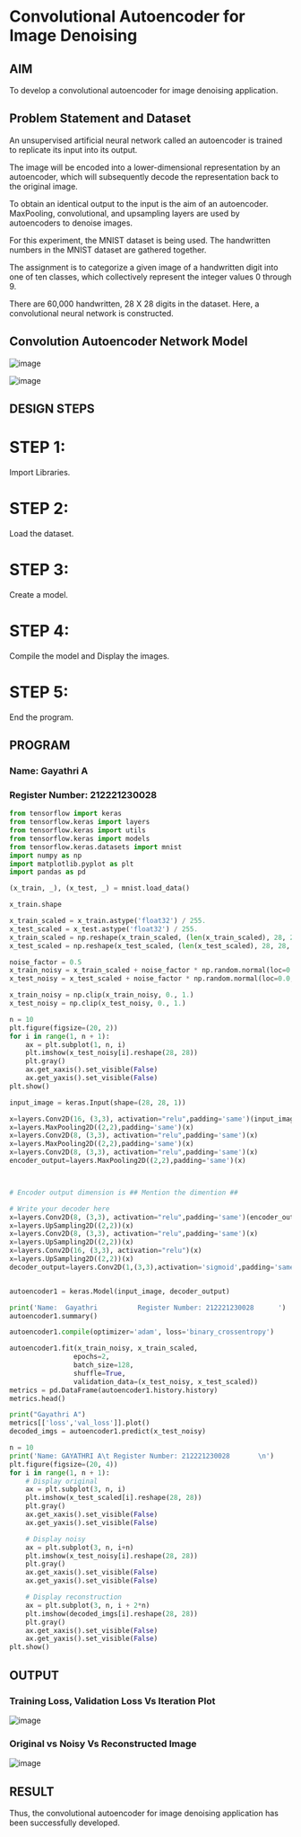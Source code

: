 # Convolutional Autoencoder for Image Denoising

## AIM

To develop a convolutional autoencoder for image denoising application.

## Problem Statement and Dataset

An unsupervised artificial neural network called an autoencoder is trained to replicate its input into its output.

The image will be encoded into a lower-dimensional representation by an autoencoder, which will subsequently decode the representation back to the original image.

To obtain an identical output to the input is the aim of an autoencoder. MaxPooling, convolutional, and upsampling layers are used by autoencoders to denoise images.

For this experiment, the MNIST dataset is being used. The handwritten numbers in the MNIST dataset are gathered together.

The assignment is to categorize a given image of a handwritten digit into one of ten classes, which collectively represent the integer values 0 through 9.

There are 60,000 handwritten, 28 X 28 digits in the dataset. Here, a convolutional neural network is constructed.

## Convolution Autoencoder Network Model

![image](https://github.com/user-attachments/assets/d5d1c617-c0ae-478c-baea-4c7a89fb9fb8)


![image](https://github.com/user-attachments/assets/b3160a8f-246d-4823-a5f3-fef5df9612d5)

## DESIGN STEPS

# STEP 1:
Import Libraries.

# STEP 2:
Load the dataset.

# STEP 3:
Create a model.

# STEP 4:
Compile the model and Display the images.

# STEP 5:
End the program.


## PROGRAM
### Name: Gayathri A
### Register Number: 212221230028

```python
from tensorflow import keras
from tensorflow.keras import layers
from tensorflow.keras import utils
from tensorflow.keras import models
from tensorflow.keras.datasets import mnist
import numpy as np
import matplotlib.pyplot as plt
import pandas as pd   

(x_train, _), (x_test, _) = mnist.load_data()

x_train.shape

x_train_scaled = x_train.astype('float32') / 255.
x_test_scaled = x_test.astype('float32') / 255.
x_train_scaled = np.reshape(x_train_scaled, (len(x_train_scaled), 28, 28, 1))
x_test_scaled = np.reshape(x_test_scaled, (len(x_test_scaled), 28, 28, 1))

noise_factor = 0.5
x_train_noisy = x_train_scaled + noise_factor * np.random.normal(loc=0.0, scale=1.0, size=x_train_scaled.shape) 
x_test_noisy = x_test_scaled + noise_factor * np.random.normal(loc=0.0, scale=1.0, size=x_test_scaled.shape) 

x_train_noisy = np.clip(x_train_noisy, 0., 1.)
x_test_noisy = np.clip(x_test_noisy, 0., 1.)

n = 10
plt.figure(figsize=(20, 2))
for i in range(1, n + 1):
    ax = plt.subplot(1, n, i)
    plt.imshow(x_test_noisy[i].reshape(28, 28))
    plt.gray()
    ax.get_xaxis().set_visible(False)
    ax.get_yaxis().set_visible(False)
plt.show()

input_image = keras.Input(shape=(28, 28, 1))

x=layers.Conv2D(16, (3,3), activation="relu",padding='same')(input_image)
x=layers.MaxPooling2D((2,2),padding='same')(x)
x=layers.Conv2D(8, (3,3), activation="relu",padding='same')(x)
x=layers.MaxPooling2D((2,2),padding='same')(x)
x=layers.Conv2D(8, (3,3), activation="relu",padding='same')(x)
encoder_output=layers.MaxPooling2D((2,2),padding='same')(x)



# Encoder output dimension is ## Mention the dimention ##

# Write your decoder here
x=layers.Conv2D(8, (3,3), activation="relu",padding='same')(encoder_output)
x=layers.UpSampling2D((2,2))(x)
x=layers.Conv2D(8, (3,3), activation="relu",padding='same')(x)
x=layers.UpSampling2D((2,2))(x)
x=layers.Conv2D(16, (3,3), activation="relu")(x)
x=layers.UpSampling2D((2,2))(x)
decoder_output=layers.Conv2D(1,(3,3),activation='sigmoid',padding='same')(x)


autoencoder1 = keras.Model(input_image, decoder_output)

print('Name:  Gayathri          Register Number: 212221230028      ')
autoencoder1.summary()

autoencoder1.compile(optimizer='adam', loss='binary_crossentropy')

autoencoder1.fit(x_train_noisy, x_train_scaled,
                epochs=2,
                batch_size=128,
                shuffle=True,
                validation_data=(x_test_noisy, x_test_scaled))
metrics = pd.DataFrame(autoencoder1.history.history)
metrics.head()

print("Gayathri A")
metrics[['loss','val_loss']].plot()
decoded_imgs = autoencoder1.predict(x_test_noisy)

n = 10
print('Name: GAYATHRI A\t Register Number: 212221230028       \n')
plt.figure(figsize=(20, 4))
for i in range(1, n + 1):
    # Display original
    ax = plt.subplot(3, n, i)
    plt.imshow(x_test_scaled[i].reshape(28, 28))
    plt.gray()
    ax.get_xaxis().set_visible(False)
    ax.get_yaxis().set_visible(False)

    # Display noisy
    ax = plt.subplot(3, n, i+n)
    plt.imshow(x_test_noisy[i].reshape(28, 28))
    plt.gray()
    ax.get_xaxis().set_visible(False)
    ax.get_yaxis().set_visible(False)    

    # Display reconstruction
    ax = plt.subplot(3, n, i + 2*n)
    plt.imshow(decoded_imgs[i].reshape(28, 28))
    plt.gray()
    ax.get_xaxis().set_visible(False)
    ax.get_yaxis().set_visible(False)
plt.show()
```
## OUTPUT

### Training Loss, Validation Loss Vs Iteration Plot

![image](https://github.com/user-attachments/assets/e8d50cb3-00da-4864-a68b-73a2b170827e)

### Original vs Noisy Vs Reconstructed Image

![image](https://github.com/user-attachments/assets/8ba15bed-d1d8-4616-ab67-bfe8582b7195)


## RESULT

Thus, the convolutional autoencoder for image denoising application has been successfully developed.

